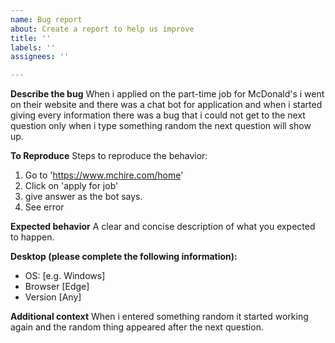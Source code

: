 ```yaml
---
name: Bug report
about: Create a report to help us improve
title: ''
labels: ''
assignees: ''

---
```


**Describe the bug**
When i applied on the part-time job for McDonald's i went on their website and there was a chat bot for application and when i started giving every information there was a bug that i could not get to the next question only when i type something random the next question will show up.

**To Reproduce**
Steps to reproduce the behavior:
1. Go to 'https://www.mchire.com/home'
2. Click on 'apply for job'
3. give answer as the bot says.
4. See error

**Expected behavior**
A clear and concise description of what you expected to happen.

**Desktop (please complete the following information):**
 - OS: [e.g. Windows]
 - Browser [Edge]
 - Version [Any]

**Additional context**
When i entered something random it started working again and the random thing appeared after the next question.
